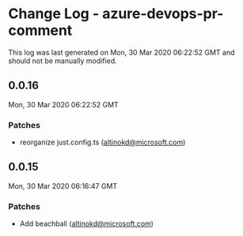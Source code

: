 # Change Log - azure-devops-pr-comment

This log was last generated on Mon, 30 Mar 2020 06:22:52 GMT and should not be manually modified.

## 0.0.16
Mon, 30 Mar 2020 06:22:52 GMT

### Patches

- reorganize just.config.ts (altinokd@microsoft.com)
## 0.0.15
Mon, 30 Mar 2020 06:16:47 GMT

### Patches

- Add beachball (altinokd@microsoft.com)